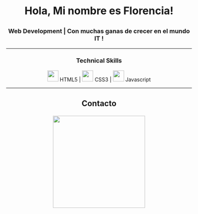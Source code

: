 <!--### Hi there 👋 -->
<!--
<img src="https://vars.hotjar.com/box-25a418976ea02a6f393fbbe77cec94bb.html" height='250' width=100%/>-->

# <P align=center>Hola, Mi nombre es Florencia! </p>
### <p align=center> Web Development | Con muchas ganas de crecer en el mundo IT !</p>
---
### <p align=center>Technical Skills</p>

<p align="center">
 <img src='https://user-images.githubusercontent.com/69270095/124947179-fe301180-dfe5-11eb-8495-338bade70395.png' width="30vw"/> HTML5  |
 <img src='https://user-images.githubusercontent.com/69270095/124946896-c4f7a180-dfe5-11eb-9a47-03c1091c5bda.png' width="30vw"/> CSS3 |
 <img src='https://user-images.githubusercontent.com/69270095/124473337-92e00880-dd75-11eb-8439-6a8077f457d2.png' width="30vw"/> Javascript 
</p>

<!--
## <p align=center> Stats </p>
<p align="center">
<img src='https://github-readme-stats.vercel.app/api?username=Facundo-Vaena&show_icons=true&theme=tokyonight' />
<br></br>
<img src=https://github-readme-stats.vercel.app/api/top-langs/?username=Facundo-Vaena&theme=tokyonight />
</p> -->

---
## <p align=center>Contacto</p>
<p align='center'>
<a href='https://www.linkedin.com/in/florencia-i-tencha/'><img src='https://img.flaticon.com/icons/png/512/174/174857.png?size=1200x630f&pad=10,10,10,10&ext=png&bg=FFFFFFFF' width='250px'/></a>
</p>

<!-- *florenciia/florenciia* is a ✨ special ✨ repository because its `README.md` (this file) appears on your GitHub profile. -->
